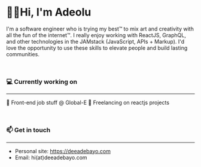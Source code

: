 # 👋🏿Hi, I'm Adeolu

I'm a software engineer who is trying my best™️ to mix art and creativity with all the fun of the internet™. I really enjoy working with ReactJS, GraphQL, and other technologies in the JAMstack (JavaScript, APIs + Markup). I'd love the opportunity to use these skills to elevate people and build lasting communities.  

&nbsp; 
  
### 💻 Currently working on
___
🏢 Front-end job stuff @ Global-E
🎉 Freelancing on reactjs projects

&nbsp;  

### 📫 Get in touch
___
- Personal site: https://deeadebayo.com
- Email: hi(at)deeadebayo.com
